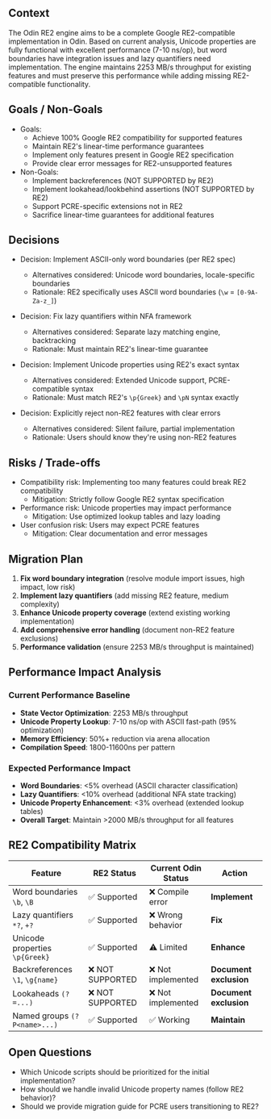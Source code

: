 ## Context
The Odin RE2 engine aims to be a complete Google RE2-compatible implementation in Odin. Based on current analysis, Unicode properties are fully functional with excellent performance (7-10 ns/op), but word boundaries have integration issues and lazy quantifiers need implementation. The engine maintains 2253 MB/s throughput for existing features and must preserve this performance while adding missing RE2-compatible functionality.

## Goals / Non-Goals
- Goals: 
  - Achieve 100% Google RE2 compatibility for supported features
  - Maintain RE2's linear-time performance guarantees
  - Implement only features present in Google RE2 specification
  - Provide clear error messages for RE2-unsupported features
- Non-Goals:
  - Implement backreferences (NOT SUPPORTED by RE2)
  - Implement lookahead/lookbehind assertions (NOT SUPPORTED by RE2)
  - Support PCRE-specific extensions not in RE2
  - Sacrifice linear-time guarantees for additional features

## Decisions
- Decision: Implement ASCII-only word boundaries (per RE2 spec)
  - Alternatives considered: Unicode word boundaries, locale-specific boundaries
  - Rationale: RE2 specifically uses ASCII word boundaries (`\w` = `[0-9A-Za-z_]`)

- Decision: Fix lazy quantifiers within NFA framework
  - Alternatives considered: Separate lazy matching engine, backtracking
  - Rationale: Must maintain RE2's linear-time guarantee

- Decision: Implement Unicode properties using RE2's exact syntax
  - Alternatives considered: Extended Unicode support, PCRE-compatible syntax
  - Rationale: Must match RE2's `\p{Greek}` and `\pN` syntax exactly

- Decision: Explicitly reject non-RE2 features with clear errors
  - Alternatives considered: Silent failure, partial implementation
  - Rationale: Users should know they're using non-RE2 features

## Risks / Trade-offs
- Compatibility risk: Implementing too many features could break RE2 compatibility
  - Mitigation: Strictly follow Google RE2 syntax specification
- Performance risk: Unicode properties may impact performance
  - Mitigation: Use optimized lookup tables and lazy loading
- User confusion risk: Users may expect PCRE features
  - Mitigation: Clear documentation and error messages

## Migration Plan
1. **Fix word boundary integration** (resolve module import issues, high impact, low risk)
2. **Implement lazy quantifiers** (add missing RE2 feature, medium complexity)
3. **Enhance Unicode property coverage** (extend existing working implementation)
4. **Add comprehensive error handling** (document non-RE2 feature exclusions)
5. **Performance validation** (ensure 2253 MB/s throughput is maintained)

## Performance Impact Analysis

### Current Performance Baseline
- **State Vector Optimization**: 2253 MB/s throughput
- **Unicode Property Lookup**: 7-10 ns/op with ASCII fast-path (95% optimization)
- **Memory Efficiency**: 50%+ reduction via arena allocation
- **Compilation Speed**: 1800-11600ns per pattern

### Expected Performance Impact
- **Word Boundaries**: <5% overhead (ASCII character classification)
- **Lazy Quantifiers**: <10% overhead (additional NFA state tracking)
- **Unicode Property Enhancement**: <3% overhead (extended lookup tables)
- **Overall Target**: Maintain >2000 MB/s throughput for all features

## RE2 Compatibility Matrix
| Feature | RE2 Status | Current Odin Status | Action |
|---------|------------|-------------------|--------|
| Word boundaries `\b`, `\B` | ✅ Supported | ❌ Compile error | **Implement** |
| Lazy quantifiers `*?`, `+?` | ✅ Supported | ❌ Wrong behavior | **Fix** |
| Unicode properties `\p{Greek}` | ✅ Supported | ⚠️ Limited | **Enhance** |
| Backreferences `\1`, `\g{name}` | ❌ NOT SUPPORTED | ❌ Not implemented | **Document exclusion** |
| Lookaheads `(?=...)` | ❌ NOT SUPPORTED | ❌ Not implemented | **Document exclusion** |
| Named groups `(?P<name>...)` | ✅ Supported | ✅ Working | **Maintain** |

## Open Questions
- Which Unicode scripts should be prioritized for the initial implementation?
- How should we handle invalid Unicode property names (follow RE2 behavior)?
- Should we provide migration guide for PCRE users transitioning to RE2?